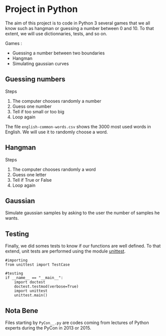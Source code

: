 # Project in Python

The aim of this project is to code in Python 3 several games that we all know such as hangman or guessing a number between 0 and 10. To that extent, we will use dictionnaries, tests, and so on.

Games :
- Guessing a number between two boundaries
- Hangman
- Simulating gaussian curves

## Guessing numbers

Steps 
1. The computer chooses randomly a number
2. Guess one number
3. Tell if too small or too big
4. Loop again

The file `english-common-words.csv`  shows the 3000 most used words in English. We will use it to randomly choose a word.

## Hangman

Steps 
1. The computer chooses randomly a word
2. Guess one letter
3. Tell if True or False
4. Loop again

## Gaussian

Simulate gaussian samples by asking to the user the number of samples he wants.

## Testing

Finally, we did somes tests to know if our functions are well defined. To that extend, unit tests are performed using the module [unittest](https://docs.python.org/3/library/unittest.html).
 
```
#importing
from unittest import TestCase

#testing
if __name__ == "__main__":
    import doctest
    doctest.testmod(verbose=True)
    import unittest
    unittest.main()
```

## Nota Bene
Files starting by `PyCon__.py` are codes coming from lectures of Python experts during the PyCon in 2013 or 2015.

